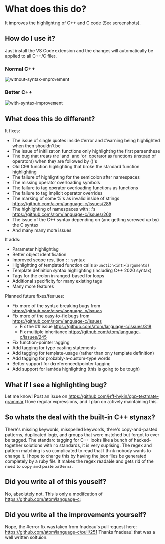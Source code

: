 # What does this do?
It improves the highlighting of C++ and C code (See screenshots). 

## How do I use it?
Just install the VS Code extension and the changes will automatically be applied to all C++/C files.

### Normal C++
![without-syntax-improvement](https://user-images.githubusercontent.com/17692058/52240797-8d75ef80-2897-11e9-97b6-f94af43d9fb7.png)
### Better C++
![with-syntax-improvement](https://user-images.githubusercontent.com/17692058/52240803-8fd84980-2897-11e9-987c-9c71c19d52fa.png)

## What does this do different?
It fixes:
- The issue of single quotes inside #error and #warning being highlighted when then shouldn't be 
- The issue of initilization functions only highlighting the first paraenthese
- The bug that treats the 'and' and 'or' operator as functions (instead of operators) when they are followed by ()'s
- Old C99 function highlighting that broke the standard function highlighting
- The failure of highlighting for the semicolon after namespaces
- The missing operator overloading symbols
- The failure to tag operator overloading functions as functions
- The failure to tag implicit operator overrides
- The marking of some %'s as invalid inside of strings https://github.com/atom/language-c/issues/289
- The highlighting of namespaces with ::'s https://github.com/atom/language-c/issues/260 
- The issue of the C++ syntax depending on (and getting screwed up by) the C syntax
- And many many more issues

It adds:
- Parameter highlighting
- Better object identification
- Improved scope resultion `::` syntax
- Highlighting of templated function calls `aFunction<int>(arguments)`
- Template definition syntax highlighting (including C++ 2020 syntax)
- Tags for the colon in ranged-based for loops
- Additional specificity for many existing tags
- Many more features

Planned future fixes/featues:
- Fix more of the syntax-breaking bugs from https://github.com/atom/language-c/issues
- Fix more of the easy-to-fix bugs from https://github.com/atom/language-c/issues
  - Fix the ## issue https://github.com/atom/language-c/issues/318
  - Fix multiple inheritance https://github.com/atom/language-c/issues/245
- Fix function-pointer tagging
- Add tagging for type-casting statements
- Add tagging for template-usage (rather than only template definition)
- Add tagging for probably-a-custom-type words
- Better support for dereferenced/pointer tagging
- Add support for lambda highlighting (this is going to be tough)

## What if I see a highlighting bug?
Let me know! Post an issue on https://github.com/jeff-hykin/cpp-textmate-grammar
I love regular expressions, and I plan on actively maintaining this.

## So whats the deal with the built-in C++ stynax?
There's missing keywords, misspelled keywords, there's copy-and-pasted patterns, duplicated logic, and groups that were matched but forgot to ever be tagged. The standard tagging for C++ looks like a bunch of hacked-together solutions with no standards, it is very suprising. The regex and pattern matching is so complicated to read that I think nobody wants to change it. I hope to change this by having the json files be generated completely by a ruby file. It makes the regex readable and gets rid of the need to copy and paste patterns.

## Did you write all of this youself?
No, absolutely not. This is only a modifcation of https://github.com/atom/language-c;

## Did you write all the improvements yourself?
Nope, the #error fix was taken from fnadeau's pull request here: https://github.com/atom/language-c/pull/251
Thanks fnadeau! that was a well written soltuion.
